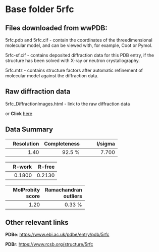 # Base folder 5rfc

## Files downloaded from wwPDB:

5rfc.pdb and 5rfc.cif - contain the coordinates of the threedimensional molecular model, and can be viewed with, for example, Coot or Pymol.

5rfc-sf.cif - contains deposited diffraction data for this PDB entry, if the structure has been solved with X-ray or neutron crystallography.

5rfc.mtz - contains structure factors after automatic refinement of molecular model against the diffraction data.

## Raw diffraction data

5rfc_DiffractionImages.html - link to the raw diffraction data 

or **Click** [here](https://zenodo.org/record/3731318) 

## Data Summary
|   | Resolution | Completeness| I/sigma |
|---|-------------:|----------------:|--------------:|
|   |1.40|92.5  %|<img width=50/>7.700|

|   | **R-work**| **R-free**   
|---|-------------:|----------------:|           
||0.1800|0.2130|

|   |**MolProbity<br>score**| **Ramachandran<br>outliers** 
|---|-------------:|----------------:|
||1.20|0.33 %|

## Other relevant links 
**PDBe**:  https://www.ebi.ac.uk/pdbe/entry/pdb/5rfc
 
**PDBr**: https://www.rcsb.org/structure/5rfc 

